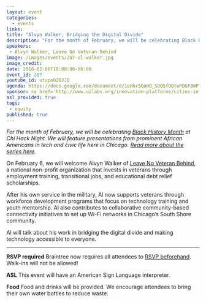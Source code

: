```yaml
---
layout: event
categories: 
  - events
links:
title: "Alvyn Walker, Bridging the Digital Divide"
description: "For the month of February, we will be celebrating Black History Month at Chi Hack Night. We will feature presentations from prominent African Americans in tech and civic life here in Chicago. On February 6, we will welcome Alvyn Walker of Leave No Veteran Behind, a national non-profit organization that invests in veterans through employment training, transitional jobs, and educational debt relief scholarships."
speakers:
 - Alvyn Walker, Leave No Veteran Behind
image: /images/events/287-al-walker.jpg
image_credit: 
date: 2018-02-06T18:00:00-06:00
event_id: 287
youtube_id: utupoOZ0JJQ
agenda: https://docs.google.com/document/d/1eHhr5QoHO_SDQSfOQtwPDGF8WPTXRc4z6QX0QPvEuOY/edit#
sponsor: <a href='http://www.uilabs.org/innovation-platforms/cities-infrastructure/'>City Tech</a> and <a href='https://microsoft.com'>Microsoft</a>
asl_provided: true
tags: 
 - equity
published: true
---
```


*For the month of February, we will be celebrating [Black History Month](https://en.wikipedia.org/wiki/Black_History_Month) at Chi Hack Night. We will feature presentations from prominent African Americans in tech and civic life here in Chicago. [Read more about the series here](https://chihacknight.org/blog/2018/02/02/introducing-black-history-month-speaker-series.html).*

On February 6, we will welcome Alvyn Walker of [Leave No Veteran Behind](https://www.leavenoveteranbehind.org/), a national non-profit organization that invests in veterans through employment training, transitional jobs, and educational debt relief scholarships. 

After his own service in the military, Al now supports veterans through workforce development programs that focus on technology training and youth mentorship. Al also contributes to collaborative community-based connectivity initiatives to set up Wi-Fi networks in Chicago’s South Shore community.

Al will talk about his work in bridging the digital divide and making technology accessible to everyone.

---

**RSVP required** Braintree now requires all attendees to [RSVP beforehand](https://www.eventbrite.com/e/chi-hack-night-registration-41703945624). Walk-ins will not be allowed!

**ASL** This event will have an American Sign Language interpreter.

**Food** Food and drinks will be provided. We encourage attendees to bring their own water bottles to reduce waste.